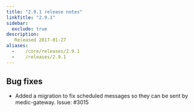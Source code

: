 ```yaml
---
title: "2.9.1 release notes"
linkTitle: "2.9.1"
sidebar:
  exclude: true
description:
   Released 2017-01-27
aliases:
  -    /core/releases/2.9.1
  -    /releases/2.9.1
---
```


## Bug fixes

- Added a migration to fix scheduled messages so they can be sent by medic-gateway. Issue: #3015
